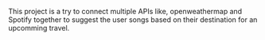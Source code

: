 This project is a try to connect multiple APIs like, openweathermap and Spotify together to suggest the user songs based on their destination for an upcomming travel.
